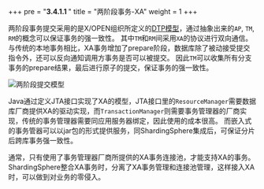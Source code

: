+++
pre = "<b>3.4.1.1 </b>"
title = "两阶段事务-XA"
weight = 1
+++

两阶段事务提交采用的是X/OPEN组织所定义的[DTP模型](http://pubs.opengroup.org/onlinepubs/009680699/toc.pdf)，通过抽象出来的`AP`, `TM`, `RM`的概念可以保证事务的强一致性。
其中`TM`和`RM`间采用`XA`的协议进行双向通信。
与传统的本地事务相比，XA事务增加了prepare阶段，数据库除了被动接受提交指令外，还可以反向通知调用方事务是否可以被提交。
因此`TM`可以收集所有分支事务的prepare结果，最后进行原子的提交，保证事务的强一致性。

![两阶段提交模型](https://shardingsphere.apache.org/document/current/img/transaction/2pc-tansaction-modle_cn.png)

Java通过定义JTA接口实现了XA的模型，JTA接口里的`ResourceManager`需要数据库厂商提供XA的驱动实现，而`TransactionManager`则需要事务管理器的厂商实现，传统的事务管理器需要同应用服务器绑定，因此使用的成本很高。
而嵌入式的事务管器可以以jar包的形式提供服务，同ShardingSphere集成后，可保证分片后跨库事务强一致性。

通常，只有使用了事务管理器厂商所提供的XA事务连接池，才能支持XA的事务。ShardingSphere整合XA事务时，分离了XA事务管理和连接池管理，这样接入XA时，可以做到对业务的零侵入。
